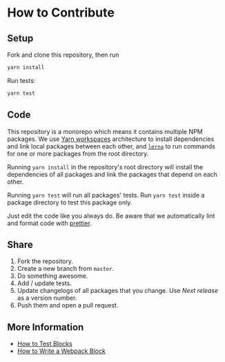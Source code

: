 # How to Contribute

## Setup

Fork and clone this repository, then run

```bash
yarn install
```

Run tests:

```bash
yarn test
```

## Code

This repository is a monorepo which means it contains multiple NPM
packages. We use [Yarn workspaces](https://yarnpkg.com/en/docs/workspaces)
architecture to install dependencies and link local packages between
each other, and [`lerna`](https://github.com/lerna/lerna) to run
commands for one or more packages from the root directory.

Running `yarn install` in the repository's root directory will install
the dependencies of all packages and link the packages that depend on
each other.

Running `yarn test` will run all packages' tests. Run `yarn test`
inside a package directory to test this package only.

Just edit the code like you always do. Be aware that we automatically
lint and format code with [prettier](https://prettier.io/).

## Share

1. Fork the repository.
2. Create a new branch from `master`.
3. Do something awesome.
4. Add / update tests.
5. Update changelogs of all packages that you change. Use *Next release*
   as a version number.
6. Push them and open a pull request. 


## More Information

* [How to Test Blocks](docs/TESTING.md)
* [How to Write a Webpack Block](docs/BLOCK-CREATION.md)
